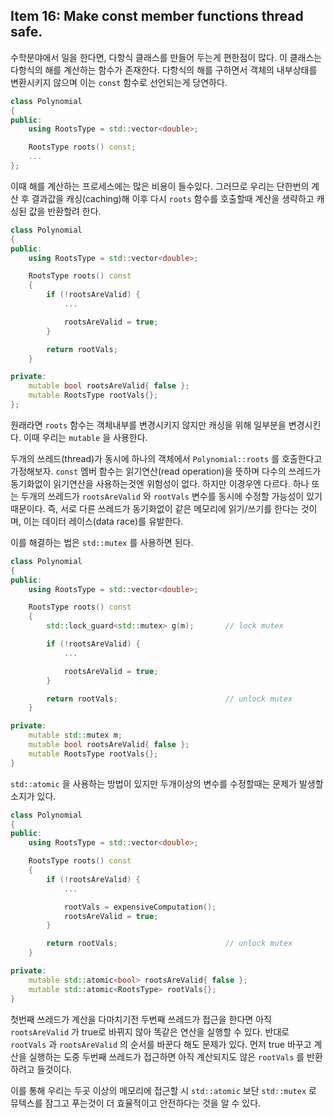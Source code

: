 ## Item 16: Make const member functions thread safe.

수학분야에서 일을 한다면, 다항식 클래스를 만들어 두는게 편한점이 많다. 이 클래스는 다항식의 해를 계산하는 함수가 존재한다. 다항식의 해를 구하면서 객체의 내부상태를 변환시키지 않으며 이는 `const` 함수로 선언되는게 당연하다.

```cpp
class Polynomial
{
public:
    using RootsType = std::vector<double>;

    RootsType roots() const;
    ...
};
```

이때 해를 계산하는 프로세스에는 많은 비용이 들수있다. 그러므로 우리는 단한번의 계산 후 결과값을 캐싱(caching)해 이후 다시 `roots` 함수를 호출할때 계산을 생략하고 캐싱된 값을 반환할려 한다.

```cpp
class Polynomial
{
public:
    using RootsType = std::vector<double>;

    RootsType roots() const
    {
        if (!rootsAreValid) {
            ...

            rootsAreValid = true;
        }

        return rootVals;
    }

private:
    mutable bool rootsAreValid{ false };
    mutable RootsType rootVals{};
};
```

원래라면 `roots` 함수는 객체내부를 변경시키지 않지만 캐싱을 위해 일부분을 변경시킨다. 이때 우리는 `mutable` 을 사용한다.

두개의 쓰레드(thread)가 동시에 하나의 객체에서 `Polynomial::roots` 를 호출한다고 가정해보자. `const` 멤버 함수는 읽기연산(read operation)을 뜻하며 다수의 쓰레드가 동기화없이 읽기연산을 사용하는것엔 위험성이 없다. 하지만 이경우엔 다르다. 하나 또는 두개의 쓰레드가 `rootsAreValid` 와 `rootVals` 변수를 동시에 수정할 가능성이 있기때문이다. 즉, 서로 다른 쓰레드가 동기화없이 같은 메모리에 읽기/쓰기를 한다는 것이며, 이는 데이터 레이스(data race)를 유발한다.

이를 해결하는 법은 `std::mutex` 를 사용하면 된다. 

```cpp
class Polynomial
{
public:
    using RootsType = std::vector<double>;

    RootsType roots() const
    {
        std::lock_guard<std::mutex> g(m);       // lock mutex

        if (!rootsAreValid) {
            ...

            rootsAreValid = true;
        }

        return rootVals;                        // unlock mutex
    }

private:
    mutable std::mutex m;
    mutable bool rootsAreValid{ false };
    mutable RootsType rootVals{};
}
```

`std::atomic` 을 사용하는 방법이 있지만 두개이상의 변수를 수정할때는 문제가 발생할 소지가 있다.

```cpp
class Polynomial
{
public:
    using RootsType = std::vector<double>;

    RootsType roots() const
    {
        if (!rootsAreValid) {
            ...

            rootVals = expensiveComputation();
            rootsAreValid = true;
        }

        return rootVals;                        // unlock mutex
    }

private:
    mutable std::atomic<bool> rootsAreValid{ false };
    mutable std::atomic<RootsType> rootVals{};
}
```

첫번째 쓰레드가 계산을 다마치기전 두번째 쓰레드가 접근을 한다면 아직 `rootsAreValid` 가 true로 바뀌지 않아 똑같은 연산을 실행할 수 있다. 반대로 `rootVals` 과 `rootsAreValid` 의 순서를 바꾼다 해도 문제가 있다. 먼저 true 바꾸고 계산을 실행하는 도중 두번째 쓰레드가 접근하면 아직 계산되지도 않은 `rootVals` 를 반환하려고 들것이다.

이를 통해 우리는 두곳 이상의 메모리에 접근할 시 `std::atomic` 보단 `std::mutex` 로 뮤텍스를 잠그고 푸는것이 더 효율적이고 안전하다는 것을 알 수 있다.
